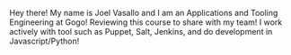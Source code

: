 Hey there! My name is Joel Vasallo and I am an Applications and Tooling Engineering at Gogo! Reviewing this course to share with my team! I work actively with tool such as Puppet, Salt, Jenkins, and do development in Javascript/Python!
